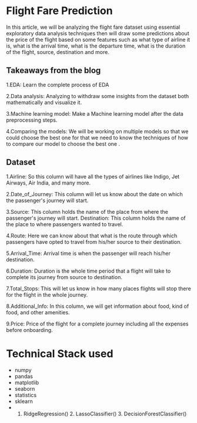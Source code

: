 
# Flight Fare Prediction

In this article, we will be analyzing the flight fare dataset using essential exploratory data analysis techniques then will draw some predictions about the price of the flight based on some features such as what type of airline it is, what is the arrival time, what is the departure time, what is the duration of the flight, source, destination and more.


## Takeaways from the blog

1.EDA: Learn the complete process of EDA

2.Data analysis: Analyzing to withdraw some insights from the dataset both mathematically and visualize it.

3.Machine learning model: Make a Machine learning model after the data preprocessing steps.

4.Comparing the models: We will be working on multiple models so that we could choose the best one for that we need to know the techniques of how to compare our model to choose the best one .

## Dataset

1.Airline: So this column will have all the types of airlines like Indigo, Jet Airways, Air India, and many more.

2.Date_of_Journey: This column will let us know about the date on which the passenger's journey will start.

3.Source: This column holds the name of the place from where the passenger's journey will start.
Destination: This column holds the name of the place to where passengers wanted to travel.

4.Route: Here we can know about that what is the route through which passengers have opted to travel from his/her source to their destination.

5.Arrival_Time: Arrival time is when the passenger will reach his/her destination.

6.Duration: Duration is the whole time period that a flight will take to complete its journey from source to destination.

7.Total_Stops: This will let us know in how many places flights will stop there for the flight in the whole journey.

8.Additional_Info: In this column, we will get information about food, kind of food, and other amenities.

9.Price: Price of the flight for a complete journey including all the expenses before onboarding.

# Technical Stack used
- numpy
- pandas
- matplotlib
- seaborn
- statistics
- sklearn
- 1. RidgeRegression()  2. LassoClassifier()  3. DecisionForestClassifier()


